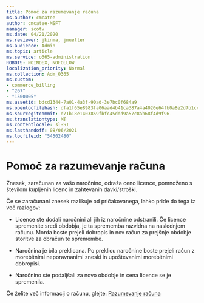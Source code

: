 ```yaml
---
title: Pomoč za razumevanje računa
ms.author: cmcatee
author: cmcatee-MSFT
manager: scotv
ms.date: 04/21/2020
ms.reviewer: jkinma, jmueller
ms.audience: Admin
ms.topic: article
ms.service: o365-administration
ROBOTS: NOINDEX, NOFOLLOW
localization_priority: Normal
ms.collection: Adm_O365
ms.custom:
- commerce_billing
- "267"
- "1500005"
ms.assetid: bdcd1344-7a01-4a3f-90ad-3e7bc0f684a9
ms.openlocfilehash: dfa1f65e8983fa06aad4b41ca387a4a4020e64fb0a8e2d7b1cce54e1ba4d07e8
ms.sourcegitcommit: d71b18e1403859fbfc45ddd9a57c8ab68f4d9f96
ms.translationtype: MT
ms.contentlocale: sl-SI
ms.lasthandoff: 08/06/2021
ms.locfileid: "54502480"
---
```

# <a name="help-understanding-your-bill"></a>Pomoč za razumevanje računa

Znesek, zaračunan za vašo naročnino, odraža ceno licence, pomnoženo s številom kupljenih licenc in zahtevanih davki/stroški.
  
Če se zaračunani znesek razlikuje od pričakovanega, lahko pride do tega iz več razlogov:
  
- Licence ste dodali naročnini ali jih iz naročnine odstranili. Če licence spremenite sredi obdobja, je ta sprememba razvidna na naslednjem računu. Morda boste prejeli dobropis in nov račun za prejšnje obdobje storitve za obračun te spremembe.

- Naročnina je bila preklicana. Po preklicu naročnine boste prejeli račun z morebitnimi neporavnanimi zneski in upoštevanimi morebitnimi dobropisi.

- Naročnino ste podaljšali za novo obdobje in cena licence se je spremenila.

Če želite več informacij o računu, glejte: [Razumevanje računa](/microsoft-365/commerce/billing-and-payments/understand-your-invoice2)